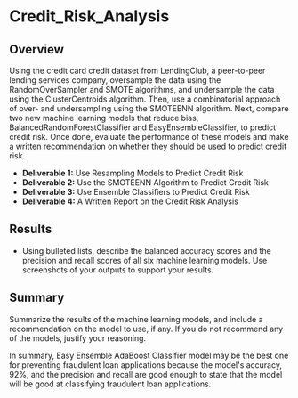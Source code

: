 # Credit_Risk_Analysis

## Overview
Using the credit card credit dataset from LendingClub, a peer-to-peer lending services company, oversample the data using the RandomOverSampler and SMOTE algorithms, and undersample the data using the ClusterCentroids algorithm. Then, use a combinatorial approach of over- and undersampling using the SMOTEENN algorithm. Next, compare two new machine learning models that reduce bias, BalancedRandomForestClassifier and EasyEnsembleClassifier, to predict credit risk. Once done, evaluate the performance of these models and make a written recommendation on whether they should be used to predict credit risk.

- **Deliverable 1:** Use Resampling Models to Predict Credit Risk
- **Deliverable 2:** Use the SMOTEENN Algorithm to Predict Credit Risk
- **Deliverable 3:** Use Ensemble Classifiers to Predict Credit Risk
- **Deliverable 4:** A Written Report on the Credit Risk Analysis

## Results
- Using bulleted lists, describe the balanced accuracy scores and the precision and recall scores of all six machine learning models. Use screenshots of your outputs to support your results.

## Summary
Summarize the results of the machine learning models, and include a recommendation on the model to use, if any. If you do not recommend any of the models, justify your reasoning.

In summary, Easy Ensemble AdaBoost Classifier model may be the best one for preventing fraudulent loan applications because the model's accuracy, 92%, and the precision and recall are good enough to state that the model will be good at classifying fraudulent loan applications. 
